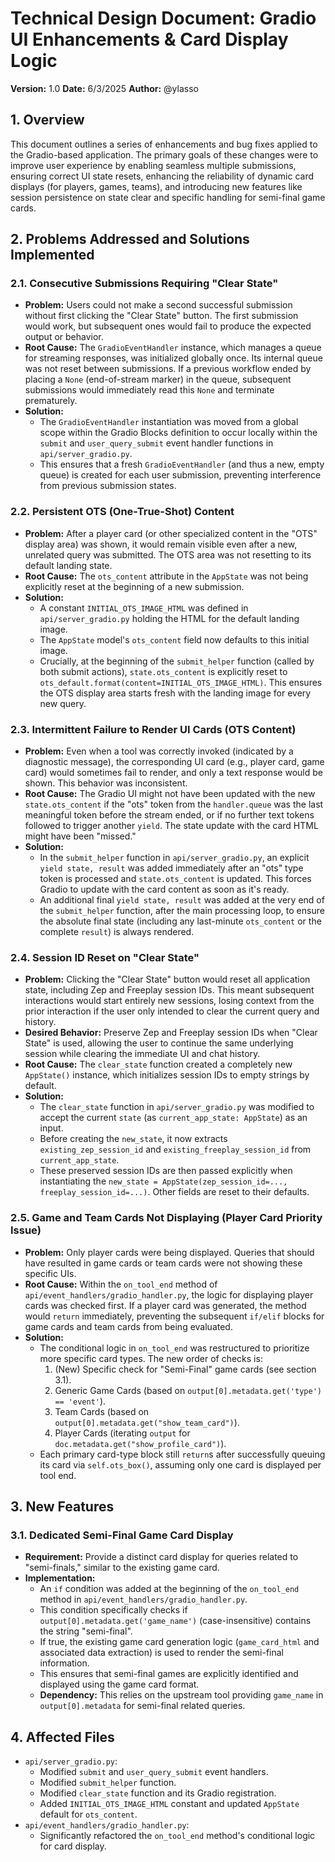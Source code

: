 # Technical Design Document: Gradio UI Enhancements & Card Display Logic

**Version:** 1.0
**Date:** 6/3/2025
**Author:** @ylasso

## 1. Overview

This document outlines a series of enhancements and bug fixes applied to the Gradio-based application. The primary goals of these changes were to improve user experience by enabling seamless multiple submissions, ensuring correct UI state resets, enhancing the reliability of dynamic card displays (for players, games, teams), and introducing new features like session persistence on state clear and specific handling for semi-final game cards.

## 2. Problems Addressed and Solutions Implemented

### 2.1. Consecutive Submissions Requiring "Clear State"

*   **Problem:** Users could not make a second successful submission without first clicking the "Clear State" button. The first submission would work, but subsequent ones would fail to produce the expected output or behavior.
*   **Root Cause:** The `GradioEventHandler` instance, which manages a queue for streaming responses, was initialized globally once. Its internal queue was not reset between submissions. If a previous workflow ended by placing a `None` (end-of-stream marker) in the queue, subsequent submissions would immediately read this `None` and terminate prematurely.
*   **Solution:**
    *   The `GradioEventHandler` instantiation was moved from a global scope within the Gradio Blocks definition to occur locally within the `submit` and `user_query_submit` event handler functions in `api/server_gradio.py`.
    *   This ensures that a fresh `GradioEventHandler` (and thus a new, empty queue) is created for each user submission, preventing interference from previous submission states.

### 2.2. Persistent OTS (One-True-Shot) Content

*   **Problem:** After a player card (or other specialized content in the "OTS" display area) was shown, it would remain visible even after a new, unrelated query was submitted. The OTS area was not resetting to its default landing state.
*   **Root Cause:** The `ots_content` attribute in the `AppState` was not being explicitly reset at the beginning of a new submission.
*   **Solution:**
    *   A constant `INITIAL_OTS_IMAGE_HTML` was defined in `api/server_gradio.py` holding the HTML for the default landing image.
    *   The `AppState` model's `ots_content` field now defaults to this initial image.
    *   Crucially, at the beginning of the `submit_helper` function (called by both submit actions), `state.ots_content` is explicitly reset to `ots_default.format(content=INITIAL_OTS_IMAGE_HTML)`. This ensures the OTS display area starts fresh with the landing image for every new query.

### 2.3. Intermittent Failure to Render UI Cards (OTS Content)

*   **Problem:** Even when a tool was correctly invoked (indicated by a diagnostic message), the corresponding UI card (e.g., player card, game card) would sometimes fail to render, and only a text response would be shown. This behavior was inconsistent.
*   **Root Cause:** The Gradio UI might not have been updated with the new `state.ots_content` if the "ots" token from the `handler.queue` was the last meaningful token before the stream ended, or if no further text tokens followed to trigger another `yield`. The state update with the card HTML might have been "missed."
*   **Solution:**
    *   In the `submit_helper` function in `api/server_gradio.py`, an explicit `yield state, result` was added immediately after an "ots" type token is processed and `state.ots_content` is updated. This forces Gradio to update with the card content as soon as it's ready.
    *   An additional final `yield state, result` was added at the very end of the `submit_helper` function, after the main processing loop, to ensure the absolute final state (including any last-minute `ots_content` or the complete `result`) is always rendered.

### 2.4. Session ID Reset on "Clear State"

*   **Problem:** Clicking the "Clear State" button would reset all application state, including Zep and Freeplay session IDs. This meant subsequent interactions would start entirely new sessions, losing context from the prior interaction if the user only intended to clear the current query and history.
*   **Desired Behavior:** Preserve Zep and Freeplay session IDs when "Clear State" is used, allowing the user to continue the same underlying session while clearing the immediate UI and chat history.
*   **Root Cause:** The `clear_state` function created a completely new `AppState()` instance, which initializes session IDs to empty strings by default.
*   **Solution:**
    *   The `clear_state` function in `api/server_gradio.py` was modified to accept the current `state` (as `current_app_state: AppState`) as an input.
    *   Before creating the `new_state`, it now extracts `existing_zep_session_id` and `existing_freeplay_session_id` from `current_app_state`.
    *   These preserved session IDs are then passed explicitly when instantiating the `new_state = AppState(zep_session_id=..., freeplay_session_id=...)`. Other fields are reset to their defaults.

### 2.5. Game and Team Cards Not Displaying (Player Card Priority Issue)

*   **Problem:** Only player cards were being displayed. Queries that should have resulted in game cards or team cards were not showing these specific UIs.
*   **Root Cause:** Within the `on_tool_end` method of `api/event_handlers/gradio_handler.py`, the logic for displaying player cards was checked first. If a player card was generated, the method would `return` immediately, preventing the subsequent `if/elif` blocks for game cards and team cards from being evaluated.
*   **Solution:**
    *   The conditional logic in `on_tool_end` was restructured to prioritize more specific card types. The new order of checks is:
        1.  (New) Specific check for "Semi-Final" game cards (see section 3.1).
        2.  Generic Game Cards (based on `output[0].metadata.get('type') == 'event'`).
        3.  Team Cards (based on `output[0].metadata.get("show_team_card")`).
        4.  Player Cards (iterating `output` for `doc.metadata.get("show_profile_card")`).
    *   Each primary card-type block still `return`s after successfully queuing its card via `self.ots_box()`, assuming only one card is displayed per tool end.

## 3. New Features

### 3.1. Dedicated Semi-Final Game Card Display

*   **Requirement:** Provide a distinct card display for queries related to "semi-finals," similar to the existing game card.
*   **Implementation:**
    *   An `if` condition was added at the beginning of the `on_tool_end` method in `api/event_handlers/gradio_handler.py`.
    *   This condition specifically checks if `output[0].metadata.get('game_name')` (case-insensitive) contains the string "semi-final".
    *   If true, the existing game card generation logic (`game_card_html` and associated data extraction) is used to render the semi-final information.
    *   This ensures that semi-final games are explicitly identified and displayed using the game card format.
    *   **Dependency:** This relies on the upstream tool providing `game_name` in `output[0].metadata` for semi-final related queries.

## 4. Affected Files

*   `api/server_gradio.py`:
    *   Modified `submit` and `user_query_submit` event handlers.
    *   Modified `submit_helper` function.
    *   Modified `clear_state` function and its Gradio registration.
    *   Added `INITIAL_OTS_IMAGE_HTML` constant and updated `AppState` default for `ots_content`.
*   `api/event_handlers/gradio_handler.py`:
    *   Significantly refactored the `on_tool_end` method's conditional logic for card display.
